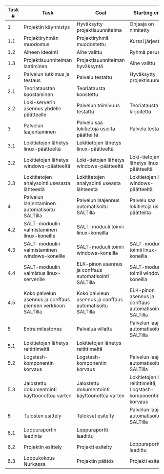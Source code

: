 |Task #|Task|Goal|Starting criteria|Hours|Planned timeframe|
|------|----|----|-----------------|-----|-----------------|
|1|Projektin käynnistys|Hyväksytty projektisuunnitelma|Ohjaaja on nimitetty|28| |
|1.1|Projektiryhmän muodostus|Projektiryhmä muodostettu|Kurssi järjestetään|7|wk 34|
|1.2|Aiheen ideointi|Aihe valittu|Ryhmä perustettu|14|wk 34-35|
|1.3|Projektisuunnitelman laatiminen |Projektisuunnitelman hyväksyntä|Aihe valittu|7|wk 35|
|2|Palvelun tutkimus ja testaus|Palvelu testattu|Hyväksytty projektisuunnitelma|28| |
|2.1|Teoriataustan koostaminen|Teoriatausta koostettu| |14|wk 35-36|
|2.2|Loki-serverin asennus yhdelle päätteelle|Palvelun toimivuus testattu|Teoriatausta kirjoitettu|14|wk 36-37|
|3|Palvelun laajentaminen|Palvelu saa lokitietoja useilta päätteiltä|Palvelu testattu|42|
|3.1|Lokitietojen lähetys linux-päätteeltä|Lokitietojen lähetys linux-päätteeltä| |14|wk 38-39|
|3.2|Lokitietojen lähetys windows-päätteeltä|Loki-tietojen lähetys windows-päätteeltä|Loki-tietojen lähetys linux-päätteeltä|14|wk 39-40|
|3.3|Lokititetojen analysointi usesasta lähteestä|Lokititetojen analysointi useasta lähteestä|Lokitietojen lähetys windows-päätteeltä|14|wk 40-41|
|4|Palvelun laajentaminen automatisoitu SALTilla|Palvelun laajennus automatisoitu SALTilla|Palvelu saa lokitietoja useilta päätteiltä|70|
|4.2|SALT-moduulin valmistaminen linux-koneille|SALT-moduuli toimii linux-koneilla| |14|wk 42-43|
|4.3|SALT-moduulin valmistaminen windows-koneille|SALT-moduuli toimii windows-koneilla|SALT-moduuli toimii linux-koneilla|28|wk 43-45|
|4.4|SALT-moduulin valmistus linux-serverille|ELK-pinon asennus ja conffaus automatisointi SALTilla|SALT-moduuli toimii windows-koneilla|28|wk 44-46|
|4.5|Koko palvelun asennus ja conffaus pieneen verkkoon SALTilla|Koko palvleun asennus ja conffaus automatisoitu SALTilla|ELK-pinon asennus ja conffaus automatisointi SALTilla|35|wk 45-48|
|5|Extra milestones|Palvelua viilattu|Palvelun laajennus automatisoitu SALTilla|88|
|5.1|Lokitietojen lähetys reitittimeltä|Lokitietojen lähetys reitittimeltä| |35|
|5.2|Logstash-komponentin korvaus|Logstash-komponentin korvaus|Palvelun laajennus automatisoitu SALTilla|35|
|5.3|Jalostettu dokumentointi käyttöönottoa varten|Jalostettu dokumentointi käyttöönottoa varten|Lokitietojen lähetys reitittimeltä, Logstash-komponentin korvaus|18|
|6|Tulosten esittely|Tulokset esitelty|Palvelun laajennus automatisoitu SALTilla|14|
|6.1|Loppuraportin laadinta|Loppuraportti laadittu| |12|wk 48-49|
|6.2|Projektin esittely|Projekti esitelty|Loppuraportti laadittu|2|wk 49-50|
|6.3|Loppukokous Nurkassa|Projektin päätös|Projekti esitelty|0|wk 50|
